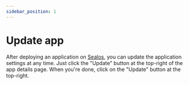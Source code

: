 ```yaml
---
sidebar_position: 1
---
```


# Update app

After deploying an application on [Sealos](https://cloud.sealos.io), you can update the application settings at any
time. Just click the "Update" button at the top-right of the app details page. When you're done, click on the "Update"
button at the top-right.